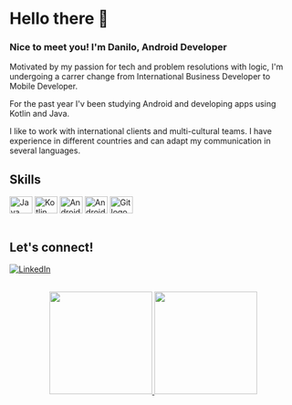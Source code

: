 # Hello there 👋

### Nice to meet you! I'm Danilo, Android Developer

Motivated by my passion for tech and problem resolutions with logic, I'm undergoing a carrer change from International Business Developer to Mobile Developer.

For the past year I'v been studying Android and developing apps using Kotlin and Java.

I like to work with international clients and multi-cultural teams. I have experience in different countries and can adapt my communication in several languages.

## Skills
  
<div style="display: inline_block">
  <img align="center" alt="Java logo" height="30" width="40" src="https://cdn.jsdelivr.net/gh/devicons/devicon/icons/java/java-original.svg" />
  <img align="center" alt="Kotlin logo" height="30" width="40" src="https://cdn.jsdelivr.net/gh/devicons/devicon/icons/kotlin/kotlin-original.svg" />
  <img align="center" alt="Android logo" height="30" width="40" src="https://cdn.jsdelivr.net/gh/devicons/devicon/icons/android/android-original.svg" />
  <img align="center" alt="Android Studio logo" height="30" width="40" src="https://cdn.jsdelivr.net/gh/devicons/devicon/icons/androidstudio/androidstudio-original.svg" />
  <img align="center" alt="Git logo" height="30" width="40" src="https://cdn.jsdelivr.net/gh/devicons/devicon/icons/git/git-original.svg" />
  <br>
  <br>
</div>


## Let's connect!

[![LinkedIn](https://img.shields.io/badge/LinkedIn-000?style=for-the-badge&logo=linkedin&logoColor=0E76A8)](https://www.linkedin.com/in/gomes-danilo/)


<div align="center"><br>
  <a href="https://github.com/dgomesdev">
  <img height="180em" src="https://github-readme-stats.vercel.app/api?username=dgomesdev&show_icons=true&theme=dark&include_all_commits=true&count_private=true"/>
  <img height="180em" src="https://github-readme-stats.vercel.app/api/top-langs/?username=dgomesdev&layout=compact&langs_count=7&theme=dark"/>
</div>


